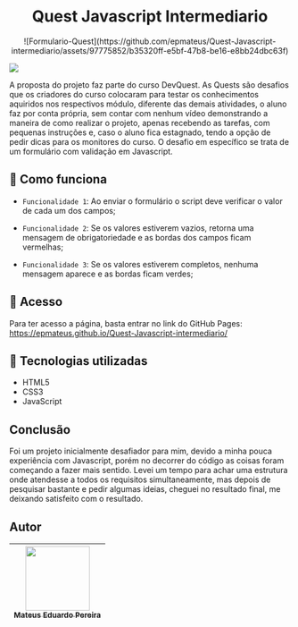 #  <h1 align="center"> Quest Javascript Intermediario </h1>

<p align="center">![Formulario-Quest](https://github.com/epmateus/Quest-Javascript-intermediario/assets/97775852/b35320ff-e5bf-47b8-be16-e8bb24dbc63f)
</p>

<img src="https://img.shields.io/badge/Status-Finalizado-brightgreen"/>

A proposta do projeto faz parte do curso DevQuest.
As Quests são desafios que os criadores do curso colocaram para testar os conhecimentos aquiridos nos respectivos módulo,
diferente das demais atividades, o aluno faz por conta própria, sem contar com nenhum vídeo demonstrando a maneira de como
realizar o projeto, apenas recebendo as tarefas, com pequenas instruções e, caso o aluno fica estagnado, tendo a opção de pedir dicas
para os monitores do curso.
O desafio em específico se trata de um formulário com validação em Javascript.

## :hammer: Como funciona

- `Funcionalidade 1`: Ao enviar o formulário o script deve verificar o valor de cada um dos campos;


- `Funcionalidade 2`: Se os valores estiverem vazios, retorna uma mensagem de obrigatoriedade e as bordas dos campos ficam vermelhas;


- `Funcionalidade 3`: Se os valores estiverem completos, nenhuma mensagem aparece e as bordas ficam verdes;

## 📁 Acesso
Para ter acesso a página, basta entrar no link do GitHub Pages: https://epmateus.github.io/Quest-Javascript-intermediario/

## :triangular_ruler: Tecnologias utilizadas
* HTML5
* CSS3
* JavaScript

## Conclusão
Foi um projeto inicialmente desafiador para mim, devido a minha pouca experiência com Javascript, porém no decorrer do código
as coisas foram começando a fazer mais sentido. Levei um tempo para achar uma estrutura onde atendesse a todos os requisitos
simultaneamente, mas depois de pesquisar bastante e pedir algumas ideias, cheguei no resultado final, me deixando satisfeito
com o resultado.

## Autor

| [<img src="https://user-images.githubusercontent.com/97775852/210607293-3b6bd614-0d84-40d2-818a-8d8c9cc2deb3.jpg" width=115><br><sub>Mateus Eduardo Pereira</sub>](https://github.com/epmateus) |
| :---: |
